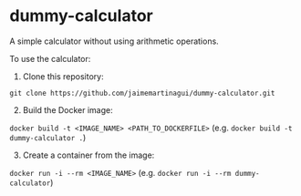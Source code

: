 # dummy-calculator

A simple calculator without using arithmetic operations.

To use the calculator:

  1. Clone this repository:

  `git clone https://github.com/jaimemartinagui/dummy-calculator.git`

  2. Build the Docker image:

  `docker build -t <IMAGE_NAME> <PATH_TO_DOCKERFILE>` (e.g. `docker build -t dummy-calculator .`)

  3. Create a container from the image:

  `docker run -i --rm <IMAGE_NAME>` (e.g. `docker run -i --rm dummy-calculator`)
